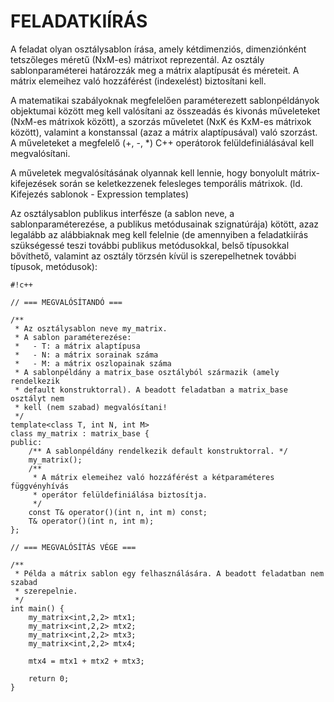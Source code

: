 # FELADATKIÍRÁS #

A feladat olyan osztálysablon írása, amely kétdimenziós, dimenziónként 
tetszőleges méretű (NxM-es) mátrixot reprezentál. Az osztály sablonparaméterei
határozzák meg a mátrix alaptípusát és méreteit. A mátrix elemeihez való 
hozzáférést (indexelést) biztosítani kell.

A matematikai szabályoknak megfelelően paraméterezett sablonpéldányok 
objektumai között meg kell valósítani az összeadás és kivonás műveleteket 
(NxM-es mátrixok között), a szorzás műveletet (NxK és KxM-es mátrixok között), 
valamint a konstanssal (azaz a mátrix alaptípusával) való szorzást. A 
műveleteket a megfelelő (+, -, *) C++ operátorok felüldefiniálásával kell 
megvalósítani.

A műveletek megvalósításának olyannak kell lennie, hogy bonyolult 
mátrix-kifejezések során se keletkezzenek felesleges temporális mátrixok. 
(ld. Kifejezés sablonok - Expression templates)

Az osztálysablon publikus interfésze (a sablon neve, a sablonparaméterezése, a 
publikus metódusainak szignatúrája) kötött, azaz legalább az alábbiaknak meg
kell felelnie (de amennyiben a feladatkiírás szükségessé teszi további publikus
metódusokkal, belső típusokkal bővíthető, valamint az osztály törzsén kívül is 
szerepelhetnek további típusok, metódusok):


```
#!c++

// === MEGVALÓSÍTANDÓ ===

/**
 * Az osztálysablon neve my_matrix.
 * A sablon paraméterezése:
 *   - T: a mátrix alaptípusa
 *   - N: a mátrix sorainak száma
 *   - M: a mátrix oszlopainak száma
 * A sablonpéldány a matrix_base osztályból származik (amely rendelkezik 
 * default konstruktorral). A beadott feladatban a matrix_base osztályt nem 
 * kell (nem szabad) megvalósítani!
 */
template<class T, int N, int M>
class my_matrix : matrix_base {
public:
    /** A sablonpéldány rendelkezik default konstruktorral. */
    my_matrix();
    /** 
     * A mátrix elemeihez való hozzáférést a kétparaméteres függvényhívás 
     * operátor felüldefiniálása biztosítja.
     */
    const T& operator()(int n, int m) const;
    T& operator()(int n, int m);
};

// === MEGVALÓSÍTÁS VÉGE ===

/** 
 * Példa a mátrix sablon egy felhasználására. A beadott feladatban nem szabad 
 * szerepelnie. 
 */
int main() {
    my_matrix<int,2,2> mtx1;
    my_matrix<int,2,2> mtx2;
    my_matrix<int,2,2> mtx3;
    my_matrix<int,2,2> mtx4;
    
    mtx4 = mtx1 + mtx2 + mtx3;
    
    return 0;
}
```
